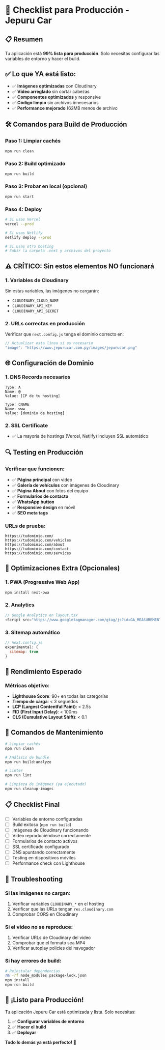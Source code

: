 # 🚀 Checklist para Producción - Jepuru Car

## 📋 **Resumen**
Tu aplicación está **99% lista para producción**. Solo necesitas configurar las variables de entorno y hacer el build.

## ✅ **Lo que YA está listo:**
- ✅ **Imágenes optimizadas** con Cloudinary
- ✅ **Video arreglado** sin cortar cabezas
- ✅ **Componentes optimizados** y responsive
- ✅ **Código limpio** sin archivos innecesarios
- ✅ **Performance mejorado** (62MB menos de archivo

## 🛠️ **Comandos para Build de Producción**

### Paso 1: Limpiar cachés
```bash
npm run clean
```

### Paso 2: Build optimizado
```bash
npm run build
```

### Paso 3: Probar en local (opcional)
```bash
npm run start
```

### Paso 4: Deploy
```bash
# Si usas Vercel
vercel --prod

# Si usas Netlify
netlify deploy --prod

# Si usas otro hosting
# Subir la carpeta .next y archivos del proyecto
```

## ⚠️ **CRÍTICO: Sin estos elementos NO funcionará**

### 1. **Variables de Cloudinary** 
Sin estas variables, las imágenes no cargarán:
- `CLOUDINARY_CLOUD_NAME`
- `CLOUDINARY_API_KEY` 
- `CLOUDINARY_API_SECRET`

### 2. **URLs correctas en producción**
Verificar que `next.config.js` tenga el dominio correcto en:
```javascript
// Actualizar esta línea si es necesario
"image": "https://www.jepurucar.com.py/images/jepurucar.png"
```

## 🌐 **Configuración de Dominio**

### 1. DNS Records necesarios
```
Type: A
Name: @
Value: [IP de tu hosting]

Type: CNAME  
Name: www
Value: [dominio de hosting]
```

### 2. SSL Certificate
- ✅ La mayoría de hostings (Vercel, Netlify) incluyen SSL automático

## 🔍 **Testing en Producción**

### Verificar que funcionen:
- ✅ **Página principal** con video
- ✅ **Galería de vehículos** con imágenes de Cloudinary
- ✅ **Página About** con fotos del equipo
- ✅ **Formularios de contacto**
- ✅ **WhatsApp button**
- ✅ **Responsive design** en móvil
- ✅ **SEO meta tags**

### URLs de prueba:
```
https://tudominio.com/
https://tudominio.com/vehicles
https://tudominio.com/about
https://tudominio.com/contact
https://tudominio.com/services
```

## 📱 **Optimizaciones Extra (Opcionales)**

### 1. PWA (Progressive Web App)
```bash
npm install next-pwa
```

### 2. Analytics
```javascript
// Google Analytics en layout.tsx
<Script src="https://www.googletagmanager.com/gtag/js?id=GA_MEASUREMENT_ID" />
```

### 3. Sitemap automático
```javascript
// next.config.js
experimental: {
  sitemap: true
}
```

## 🎯 **Rendimiento Esperado**

### Métricas objetivo:
- **Lighthouse Score**: 90+ en todas las categorías
- **Tiempo de carga**: < 3 segundos
- **LCP (Largest Contentful Paint)**: < 2.5s
- **FID (First Input Delay)**: < 100ms
- **CLS (Cumulative Layout Shift)**: < 0.1

## 🔧 **Comandos de Mantenimiento**

```bash
# Limpiar cachés
npm run clean

# Análisis de bundle
npm run build:analyze

# Linter
npm run lint

# Limpieza de imágenes (ya ejecutado)
npm run cleanup-images
```

## 📋 **Checklist Final**

- [ ] Variables de entorno configuradas
- [ ] Build exitoso (`npm run build`)
- [ ] Imágenes de Cloudinary funcionando
- [ ] Video reproduciéndose correctamente
- [ ] Formularios de contacto activos
- [ ] SSL certificado configurado
- [ ] DNS apuntando correctamente
- [ ] Testing en dispositivos móviles
- [ ] Performance check con Lighthouse

## 🚨 **Troubleshooting**

### Si las imágenes no cargan:
1. Verificar variables `CLOUDINARY_*` en el hosting
2. Verificar que las URLs tengan `res.cloudinary.com`
3. Comprobar CORS en Cloudinary

### Si el video no se reproduce:
1. Verificar URLs de Cloudinary del video
2. Comprobar que el formato sea MP4
3. Verificar autoplay policies del navegador

### Si hay errores de build:
```bash
# Reinstalar dependencias
rm -rf node_modules package-lock.json
npm install
npm run build
```

## 🎉 **¡Listo para Producción!**

Tu aplicación Jepuru Car está optimizada y lista. Solo necesitas:
1. ✅ **Configurar variables de entorno**
2. ✅ **Hacer el build**
3. ✅ **Deployar**

**Todo lo demás ya está perfecto!** 🚀 
